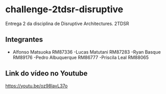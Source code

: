 # challenge-2tdsr-disruptive
Entrega 2 da disciplina de Disruptive Architectures. 2TDSR

## Integrantes
- Alfonso Matsuoka RM87336
-Lucas Matutani RM87283
-Ryan Basque RM89176
-Pedro Albuquerque RM86777
-Priscila Leal RM88065

## Link do vídeo no Youtube
https://youtu.be/oz98lavL37o
